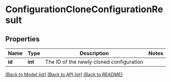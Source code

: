 # ConfigurationCloneConfigurationResult

## Properties
Name | Type | Description | Notes
------------ | ------------- | ------------- | -------------
**id** | **int** | The ID of the newly cloned configuration | 

[[Back to Model list]](../README.md#documentation-for-models) [[Back to API list]](../README.md#documentation-for-api-endpoints) [[Back to README]](../README.md)


